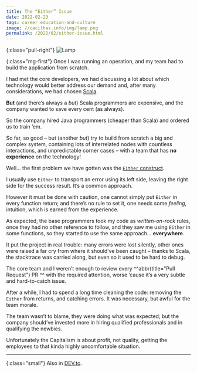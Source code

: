 ```yaml
---
title: The “Either” Issue
date: 2022-02-23
tags: career education-and-culture
image: //cacilhas.info/img/lamp.png
permalink: /2022/02/either-issue.html
---
```

[image]: {{{image}}}
[DEV.to]: https://dev.to/cacilhas/the-either-issue-3j53
[Either]: https://www.scala-lang.org/api/current/scala/util/Either.html
[Scala]: https://scala-lang.org/

{:class="pull-right"} ![Lamp][image]

{:class="mg-first"} Once I was running an operation, and my team had to build
the application from scratch.

I had met the core developers, we had discussing a lot about which technology
would better address our demand and, after many considerations, we had chosen
[Scala][].

**But** (and there’s always a *but*) Scala programmers are expensive, and the
company wanted to save every cent (as always).

So the company hired Java programmers (cheaper than Scala) and ordered us to
train ’em.

So far, so good – but (another *but*) try to build from scratch a big and
complex system, containing lots of interrelated nodes with countless
interactions, and unpredictable corner cases – with a team that has
**no experience** on the technology!

Well… the first problem we have gotten was the [`Either` construct][Either].

I usually use `Either` to transport an error using its left side, leaving the
right side for the success result. It’s a common approach.

However it must be done with caution, one cannot simply put `Either` in every
function return; and there’s no rule to set it, one needs some *feeling*,
intuition, which is earned from the experience.

As expected, the base programmers took my code as *written-on-rock* rules, once
they had no other reference to follow, and they saw me using `Either` in some
functions, so they started to use the same approach… **everywhere**.

It put the project in real trouble: many errors were lost silently, other ones
were raised a far cry from where it should’ve been caught – thanks to Scala, the
stacktrace was carried along, but even so it used to be hard to debug.

The core team and I weren’t enough to review every
^^abbr(title="Pull Request") PR ^^ with the required attention, worse ’cause
it’s a very subtle and hard-to-catch issue.

After a while, I had to spend a long time cleaning the code: removing the
`Either` from returns, and catching errors. It was necessary, but awful for the
team morale.

The team wasn’t to blame, they were doing what was expected; but the company
should’ve invested more in hiring qualified professionals and in qualifying the
newbies.

Unfortunately the Capitalism is about profit, not quality, getting the employees
to that kinda highly uncomfortable situation.

-----

{:class="small"} Also in [DEV.to][].
